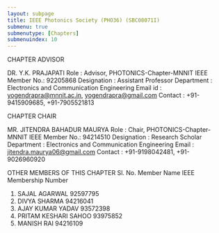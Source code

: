```yaml
---
layout: subpage
title: IEEE Photonics Society (PHO36) (SBC08071I)
submenu: true
submenutype: [Chapters]
submenuindex: 10
---
```

CHAPTER ADVISOR

DR. Y.K. PRAJAPATI 
Role           : Advisor, PHOTONICS-Chapter-MNNIT 
IEEE Member No.: 92205868 
Designation    : Assistant Professor 
Department     : Electronics and Communication Engineering 
Email id       : yogendrapra@mnnit.ac.in, yogendrapra@gmail.com
Contact        : +91-9415909685, +91-7905521813

CHAPTER CHAIR

MR. JITENDRA BAHADUR MAURYA
Role           : Chair, PHOTONICS-Chapter-MNNIT
IEEE Member No.: 94214510
Designation    : Research Scholar
Department     : Electronics and Communication Engineering
Email          : jitendra.maurya06@gmail.com
Contact        : +91-9198042481, +91-9026960920

OTHER MEMBERS OF THIS CHAPTER
Sl. No. 	Member Name 	IEEE Membership Number
1. 	SAJAL AGARWAL 	92597795
2. 	DIVYA SHARMA 	94216041
3. 	AJAY KUMAR YADAV 	93572398
4. 	 PRITAM KESHARI SAHOO 	93975852
5. 	 MANISH RAI 	94216109